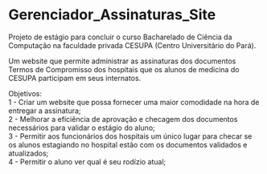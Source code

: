 # Gerenciador_Assinaturas_Site
Projeto de estágio para concluir o curso Bacharelado de Ciência da Computação na faculdade privada CESUPA (Centro Universitário do Pará).  

Um website que permite administrar as assinaturas dos documentos Termos de Compromisso dos hospitais que os alunos de medicina do CESUPA participam em seus internatos.  

Objetivos:  
  1 - Criar um website que possa fornecer uma maior comodidade na hora de entregar a assinatura;  
  2 - Melhorar a eficiência de aprovação e checagem dos documentos necessários para validar o estágio do aluno;  
  3 - Permitir aos funcionários dos hospitais um único lugar para checar se os alunos estagiando no hospital estão com os documentos validados e atualizados;  
  4 - Permitir o aluno ver qual é seu rodízio atual;  
 
